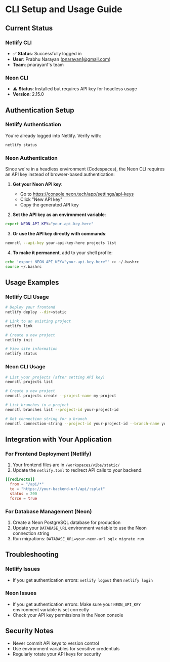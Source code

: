 # CLI Setup and Usage Guide

## Current Status

### Netlify CLI
- ✅ **Status**: Successfully logged in
- **User**: Prabhu Narayan (pnarayan1@gmail.com)
- **Team**: pnarayan1's team

### Neon CLI  
- ⚠️ **Status**: Installed but requires API key for headless usage
- **Version**: 2.15.0

## Authentication Setup

### Netlify Authentication
You're already logged into Netlify. Verify with:
```bash
netlify status
```

### Neon Authentication
Since we're in a headless environment (Codespaces), the Neon CLI requires an API key instead of browser-based authentication:

1. **Get your Neon API key**:
   - Go to https://console.neon.tech/app/settings/api-keys
   - Click "New API key"
   - Copy the generated API key

2. **Set the API key as an environment variable**:
```bash
export NEON_API_KEY="your-api-key-here"
```

3. **Or use the API key directly with commands**:
```bash
neonctl --api-key your-api-key-here projects list
```

4. **To make it permanent**, add to your shell profile:
```bash
echo 'export NEON_API_KEY="your-api-key-here"' >> ~/.bashrc
source ~/.bashrc
```

## Usage Examples

### Netlify CLI Usage
```bash
# Deploy your frontend
netlify deploy --dir=static

# Link to an existing project
netlify link

# Create a new project
netlify init

# View site information
netlify status
```

### Neon CLI Usage
```bash
# List your projects (after setting API key)
neonctl projects list

# Create a new project
neonctl projects create --project-name my-project

# List branches in a project
neonctl branches list --project-id your-project-id

# Get connection string for a branch
neonctl connection-string --project-id your-project-id --branch-name your-branch-name
```

## Integration with Your Application

### For Frontend Deployment (Netlify)
1. Your frontend files are in `/workspaces/vibe/static/`
2. Update the `netlify.toml` to redirect API calls to your backend:
```toml
[[redirects]]
  from = "/api/*"
  to = "https://your-backend-url/api/:splat"
  status = 200
  force = true
```

### For Database Management (Neon)
1. Create a Neon PostgreSQL database for production
2. Update your `DATABASE_URL` environment variable to use the Neon connection string
3. Run migrations: `DATABASE_URL=your-neon-url sqlx migrate run`

## Troubleshooting

### Netlify Issues
- If you get authentication errors: `netlify logout` then `netlify login`

### Neon Issues
- If you get authentication errors: Make sure your `NEON_API_KEY` environment variable is set correctly
- Check your API key permissions in the Neon console

## Security Notes
- Never commit API keys to version control
- Use environment variables for sensitive credentials
- Regularly rotate your API keys for security